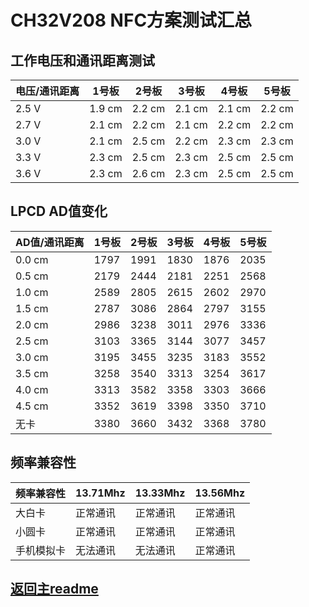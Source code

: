 # CH32V208 NFC方案测试汇总

## 工作电压和通讯距离测试

| 电压/通讯距离 | 1号板 | 2号板 | 3号板 | 4号板 | 5号板 |
| ---- | ---- | ---- | ---- | ---- | ---- |
| 2.5 V | 1.9 cm | 2.2 cm | 2.1 cm | 2.1 cm | 2.2 cm |
| 2.7 V | 2.1 cm | 2.2 cm | 2.1 cm | 2.2 cm | 2.2 cm |
| 3.0 V | 2.1 cm | 2.5 cm | 2.2 cm | 2.3 cm | 2.3 cm |
| 3.3 V | 2.3 cm | 2.5 cm | 2.3 cm | 2.5 cm | 2.5 cm |
| 3.6 V | 2.3 cm | 2.6 cm | 2.3 cm | 2.5 cm | 2.5 cm |

## LPCD AD值变化

| AD值/通讯距离 | 1号板 | 2号板 | 3号板 | 4号板 | 5号板 |
| ---- | ---- | ---- | ---- | ---- | ---- |
| 0.0 cm | 1797 | 1991 | 1830 | 1876 | 2035 |
| 0.5 cm | 2179 | 2444 | 2181 | 2251 | 2568 |
| 1.0 cm | 2589 | 2805 | 2615 | 2602 | 2970 |
| 1.5 cm | 2787 | 3086 | 2864 | 2797 | 3155 |
| 2.0 cm | 2986 | 3238 | 3011 | 2976 | 3336 |
| 2.5 cm | 3103 | 3365 | 3144 | 3077 | 3457 |
| 3.0 cm | 3195 | 3455 | 3235 | 3183 | 3552 |
| 3.5 cm | 3258 | 3540 | 3313 | 3254 | 3617 |
| 4.0 cm | 3313 | 3582 | 3358 | 3303 | 3666 |
| 4.5 cm | 3352 | 3619 | 3398 | 3350 | 3710 |
| 无卡 | 3380 | 3660 | 3432 | 3368 | 3780 |

## 频率兼容性

| 频率兼容性 | 13.71Mhz | 13.33Mhz | 13.56Mhz |
| ---- | ---- | ---- | ---- |
| 大白卡 | 正常通讯 | 正常通讯 | 正常通讯 |
| 小圆卡 | 正常通讯 | 正常通讯 | 正常通讯 |
| 手机模拟卡 | 无法通讯 | 无法通讯 | 正常通讯 |

## [返回主readme](../readme.md)
